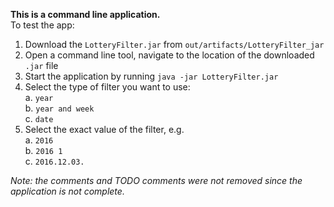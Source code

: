 **This is a command line application.**<br />
 To test the app:
1. Download the `LotteryFilter.jar` from `out/artifacts/LotteryFilter_jar`
2. Open a command line tool, navigate to the location of the downloaded `.jar` file
3. Start the application by running `java -jar LotteryFilter.jar`
4. Select the type of filter you want to use:<br />
   a. `year`<br />
   b. `year and week`<br />
   c. `date`
5. Select the exact value of the filter, e.g.<br />
   a. `2016`<br />
   b. `2016 1`<br />
   c. `2016.12.03.`

*Note: the comments and TODO comments were not removed since the application is not complete.*
